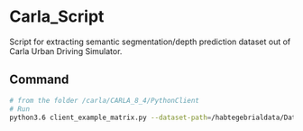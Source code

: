 # Carla_Script
Script for extracting semantic segmentation/depth prediction dataset out of Carla Urban Driving Simulator.

## Command

```bash
# from the folder /carla/CARLA_8_4/PythonClient
# Run
python3.6 client_example_matrix.py --dataset-path=/habtegebrialdata/Datasets/carla
```
